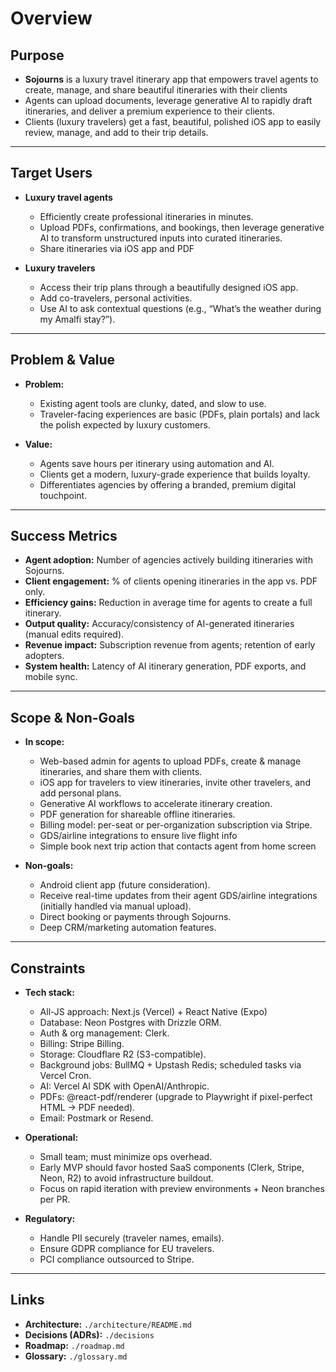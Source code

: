 # Overview

## Purpose

- **Sojourns** is a luxury travel itinerary app that empowers travel agents to create, manage, and share beautiful itineraries with their clients
- Agents can upload documents, leverage generative AI to rapidly draft itineraries, and deliver a premium experience to their clients.
- Clients (luxury travelers) get a fast, beautiful, polished iOS app to easily review, manage, and add to their trip details.

---

## Target Users

- **Luxury travel agents**
  - Efficiently create professional itineraries in minutes.
  - Upload PDFs, confirmations, and bookings, then leverage generative AI to transform unstructured inputs into curated itineraries.
  - Share itineraries via iOS app and PDF

- **Luxury travelers**
  - Access their trip plans through a beautifully designed iOS app.
  - Add co-travelers, personal activities.
  - Use AI to ask contextual questions (e.g., “What’s the weather during my Amalfi stay?”).

---

## Problem & Value

- **Problem:**
  - Existing agent tools are clunky, dated, and slow to use.
  - Traveler-facing experiences are basic (PDFs, plain portals) and lack the polish expected by luxury customers.

- **Value:**
  - Agents save hours per itinerary using automation and AI.
  - Clients get a modern, luxury-grade experience that builds loyalty.
  - Differentiates agencies by offering a branded, premium digital touchpoint.

---

## Success Metrics

- **Agent adoption:** Number of agencies actively building itineraries with Sojourns.
- **Client engagement:** % of clients opening itineraries in the app vs. PDF only.
- **Efficiency gains:** Reduction in average time for agents to create a full itinerary.
- **Output quality:** Accuracy/consistency of AI-generated itineraries (manual edits required).
- **Revenue impact:** Subscription revenue from agents; retention of early adopters.
- **System health:** Latency of AI itinerary generation, PDF exports, and mobile sync.

---

## Scope & Non-Goals

- **In scope:**
  - Web-based admin for agents to upload PDFs, create & manage itineraries, and share them with clients.
  - iOS app for travelers to view itineraries, invite other travelers, and add personal plans.
  - Generative AI workflows to accelerate itinerary creation.
  - PDF generation for shareable offline itineraries.
  - Billing model: per-seat or per-organization subscription via Stripe.
  - GDS/airline integrations to ensure live flight info
  - Simple book next trip action that contacts agent from home screen

- **Non-goals:**
  - Android client app (future consideration).
  - Receive real-time updates from their agent GDS/airline integrations (initially handled via manual upload).
  - Direct booking or payments through Sojourns.
  - Deep CRM/marketing automation features.

---

## Constraints

- **Tech stack:**
  - All-JS approach: Next.js (Vercel) + React Native (Expo)
  - Database: Neon Postgres with Drizzle ORM.
  - Auth & org management: Clerk.
  - Billing: Stripe Billing.
  - Storage: Cloudflare R2 (S3-compatible).
  - Background jobs: BullMQ + Upstash Redis; scheduled tasks via Vercel Cron.
  - AI: Vercel AI SDK with OpenAI/Anthropic.
  - PDFs: @react-pdf/renderer (upgrade to Playwright if pixel-perfect HTML → PDF needed).
  - Email: Postmark or Resend.

- **Operational:**
  - Small team; must minimize ops overhead.
  - Early MVP should favor hosted SaaS components (Clerk, Stripe, Neon, R2) to avoid infrastructure buildout.
  - Focus on rapid iteration with preview environments + Neon branches per PR.

- **Regulatory:**
  - Handle PII securely (traveler names, emails).
  - Ensure GDPR compliance for EU travelers.
  - PCI compliance outsourced to Stripe.

---

## Links

- **Architecture:** `./architecture/README.md`
- **Decisions (ADRs):** `./decisions`
- **Roadmap:** `./roadmap.md`
- **Glossary:** `./glossary.md`
